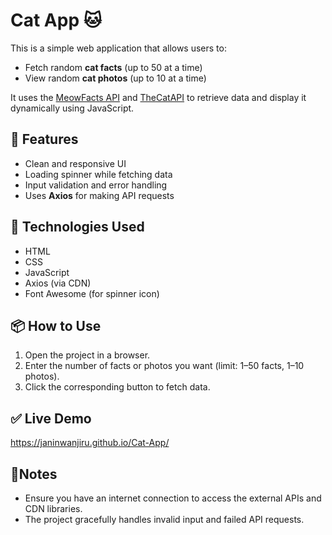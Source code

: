 # Cat App 🐱

This is a simple web application that allows users to:
- Fetch random **cat facts** (up to 50 at a time)
- View random **cat photos** (up to 10 at a time)

It uses the [MeowFacts API](https://meowfacts.herokuapp.com/) and [TheCatAPI](https://thecatapi.com/) to retrieve data and display it dynamically using JavaScript.

## 🔧 Features
- Clean and responsive UI
- Loading spinner while fetching data
- Input validation and error handling
- Uses **Axios** for making API requests

## 🚀 Technologies Used
- HTML
- CSS
- JavaScript
- Axios (via CDN)
- Font Awesome (for spinner icon)

## 📦 How to Use
1. Open the project in a browser.
2. Enter the number of facts or photos you want (limit: 1–50 facts, 1–10 photos).
3. Click the corresponding button to fetch data.

## ✅ Live Demo
https://janinwanjiru.github.io/Cat-App/

## 📌Notes
- Ensure you have an internet connection to access the external APIs and CDN libraries.
- The project gracefully handles invalid input and failed API requests.

